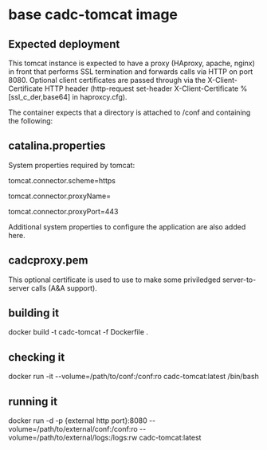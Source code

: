 # base cadc-tomcat image

## Expected deployment
This tomcat instance is expected to have a proxy (HAproxy, apache, nginx) in front that performs
SSL termination and forwards calls via HTTP on port 8080. Optional client certificates are passed through 
via the X-Client-Certificate HTTP header (http-request set-header X-Client-Certificate %[ssl_c_der,base64]
in haproxcy.cfg).

The container expects that a directory is attached to /conf and containing the following:

## catalina.properties
System properties required by tomcat:

tomcat.connector.scheme=https

tomcat.connector.proxyName=<SSL terminator host name>

tomcat.connector.proxyPort=443

Additional system properties to configure the application are also added here.

## cadcproxy.pem 
This optional certificate is used to use to make some priviledged server-to-server calls (A&A support).

## building it
docker build -t cadc-tomcat -f Dockerfile .

## checking it
docker run -it --volume=/path/to/conf:/conf:ro cadc-tomcat:latest /bin/bash

## running it
docker run -d -p {external http port}:8080 --volume=/path/to/external/conf:/conf:ro --volume=/path/to/external/logs:/logs:rw cadc-tomcat:latest

